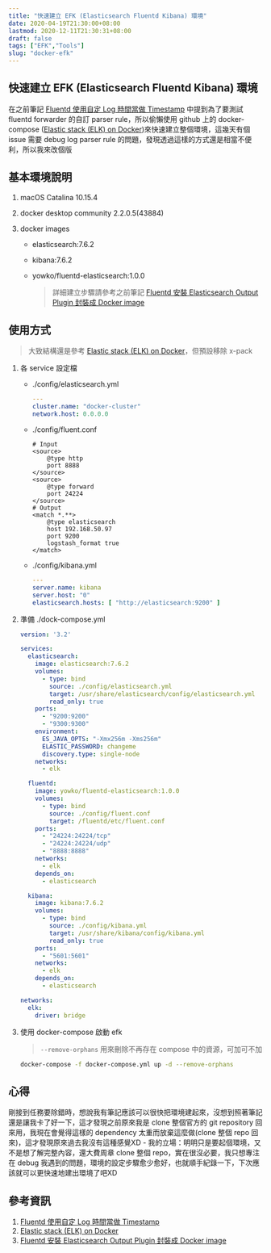 ```yaml
---
title: "快速建立 EFK (Elasticsearch Fluentd Kibana) 環境"
date: 2020-04-19T21:30:00+08:00
lastmod: 2020-12-11T21:30:31+08:00
draft: false
tags: ["EFK","Tools"]
slug: "docker-efk"
---
```


## 快速建立 EFK (Elasticsearch Fluentd Kibana) 環境

在之前筆記 [Fluentd 使用自定 Log 時間當做 Timestamp](/fluentd-log-time/) 中提到為了要測試 fluentd forwarder 的自訂 parser rule，所以偷懶使用 github 上的 docker-compose ([Elastic stack (ELK) on Docker](https://github.com/deviantony/docker-elk))來快速建立整個環境，這幾天有個 issue 需要 debug log parser rule 的問題，發現透過這樣的方式還是相當不便利，所以我來改個版

## 基本環境說明

1. macOS Catalina 10.15.4
2. docker desktop community 2.2.0.5(43884)
3. docker images

    - elasticsearch:7.6.2
    - kibana:7.6.2
    - yowko/fluentd-elasticsearch:1.0.0

        > 詳細建立步驟請參考之前筆記 [Fluentd 安裝 Elasticsearch Output Plugin 封裝成 Docker image](/fluentd-elasticsearch-docker/)

## 使用方式

>大致結構還是參考 [Elastic stack (ELK) on Docker](https://github.com/deviantony/docker-elk)，但預設移除 x-pack

1. 各 service 設定檔

    - ./config/elasticsearch.yml

        ```yml
        ---
        cluster.name: "docker-cluster"
        network.host: 0.0.0.0
        ```

    - ./config/fluent.conf

        ```config
        # Input
        <source>
            @type http
            port 8888
        </source>
        <source>
            @type forward
            port 24224
        </source>
        # Output
        <match *.**>
            @type elasticsearch
            host 192.168.50.97
            port 9200
            logstash_format true
        </match>
        ```

    - ./config/kibana.yml

        ```yml
        ---
        server.name: kibana
        server.host: "0"
        elasticsearch.hosts: [ "http://elasticsearch:9200" ]
        ```

2. 準備 ./dock-compose.yml

    ```yml
    version: '3.2'

    services:
      elasticsearch:
        image: elasticsearch:7.6.2
        volumes:
          - type: bind
            source: ./config/elasticsearch.yml
            target: /usr/share/elasticsearch/config/elasticsearch.yml
            read_only: true
        ports:
          - "9200:9200"
          - "9300:9300"
        environment:
          ES_JAVA_OPTS: "-Xmx256m -Xms256m"
          ELASTIC_PASSWORD: changeme
          discovery.type: single-node
        networks:
          - elk

      fluentd:
        image: yowko/fluentd-elasticsearch:1.0.0
        volumes:
          - type: bind
            source: ./config/fluent.conf
            target: /fluentd/etc/fluent.conf
        ports:
          - "24224:24224/tcp"
          - "24224:24224/udp"
          - "8888:8888"
        networks:
          - elk
        depends_on:
          - elasticsearch

      kibana:
        image: kibana:7.6.2
        volumes:
          - type: bind
            source: ./config/kibana.yml
            target: /usr/share/kibana/config/kibana.yml
            read_only: true
        ports:
          - "5601:5601"
        networks:
          - elk
        depends_on:
          - elasticsearch

    networks:
      elk:
        driver: bridge
    ```

3. 使用 docker-compose 啟動 efk

    > `--remove-orphans` 用來刪除不再存在 compose 中的資源，可加可不加

    ```bash
    docker-compose -f docker-compose.yml up -d --remove-orphans
    ```

## 心得

剛接到任務要除錯時，想說我有筆記應該可以很快把環境建起來，沒想到照著筆記還是讓我卡了好一下，這才發現之前原來我是 clone 整個官方的 git repository 回來用，我現在會覺得這樣的 dependency 太重而放棄這麼做(clone 整個 repo 回來)，這才發現原來過去我沒有這種感覺XD - 我的立場：明明只是要起個環境，又不是想了解完整內容，還大費周章 clone 整個 repo，實在很沒必要，我只想專注在 debug 我遇到的問題，環境的設定步驟愈少愈好，也就順手紀錄一下，下次應該就可以更快速地建出環境了吧XD

## 參考資訊

1. [Fluentd 使用自定 Log 時間當做 Timestamp](/fluentd-log-time/)
2. [Elastic stack (ELK) on Docker](https://github.com/deviantony/docker-elk)
3. [Fluentd 安裝 Elasticsearch Output Plugin 封裝成 Docker image](/fluentd-elasticsearch-docker/)

